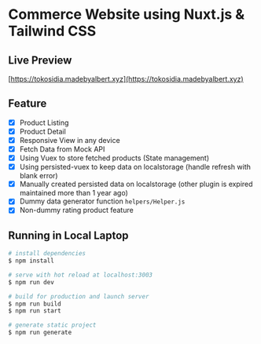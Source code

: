 # Commerce Website using Nuxt.js & Tailwind CSS

## Live Preview
[https://tokosidia.madebyalbert.xyz](https://tokosidia.madebyalbert.xyz)

## Feature 
- [x] Product Listing
- [x] Product Detail
- [x] Responsive View in any device
- [x] Fetch Data from Mock API
- [x] Using Vuex to store fetched products (State management)
- [x] Using persisted-vuex to keep data on localstorage (handle refresh with blank error)
- [x] Manually created persisted data on localstorage (other plugin is expired maintained more than 1 year ago)
- [x] Dummy data generator function `helpers/Helper.js`
- [x] Non-dummy rating product feature

## Running in Local Laptop

```bash
# install dependencies
$ npm install

# serve with hot reload at localhost:3003
$ npm run dev

# build for production and launch server
$ npm run build
$ npm run start

# generate static project
$ npm run generate
```

